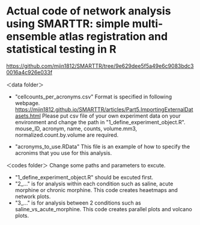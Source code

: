 # Actual code of network analysis using SMARTTR: simple multi-ensemble atlas registration and statistical testing in R
https://github.com/mjin1812/SMARTTR/tree/9e629dee5f5a49e6c9083bdc30016a4c926e033f

＜data folder＞
 - "cellcounts_per_acronyms.csv"
   Format is specified in following webpage.
   https://mjin1812.github.io/SMARTTR/articles/Part5.ImportingExternalDatasets.html
   Please put csv file of your own experiment data on your environment and change the path in "1_define_experiment_object.R". mouse_ID, acronym, name, counts, volume.mm3, normalized.count.by.volume are required.
   
 - "acronyms_to_use.RData"
   This file is an example of how to specify the acronims that you use for this analysis.
   
＜codes folder＞
Change some paths and parameters to excute. 
 - "1_define_experiment_object.R" should be excuted first.
 - "2_..." is for analysis within each condition such as saline, acute morphine or chronic morphine. This code creates heaetmaps and network plots.
 - "3_..." is for analysis between 2 conditions such as saline_vs_acute_morphine. This code creates parallel plots and volcano plots.
